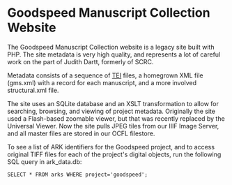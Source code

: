 # Goodspeed Manuscript Collection Website

The Goodspeed Manuscript Collection website is a legacy site built with PHP. The 
site metadata is very high quality, and represents a lot of careful work on the part
of Judith Dartt, formerly of SCRC.

Metadata consists of a sequence of [TEI](https://tei-c.org/) files, a homegrown XML file
(gms.xml) with a record for each manuscript, and a more involved structural.xml file. 

The site uses an SQLite database and an XSLT transformation to allow for searching, browsing,
and viewing of project metadata. Originally the site used a Flash-based zoomable viewer, 
but that was recently replaced by the Universal Viewer. Now the site pulls JPEG tiles from
our IIIF Image Server, and all master files are stored in our OCFL filestore. 

To see a list of ARK identifiers for the Goodspeed project, and to access original TIFF files 
for each of the project's digital objects, run the following SQL query in ark_data.db:

```console
SELECT * FROM arks WHERE project='goodspeed';
```
